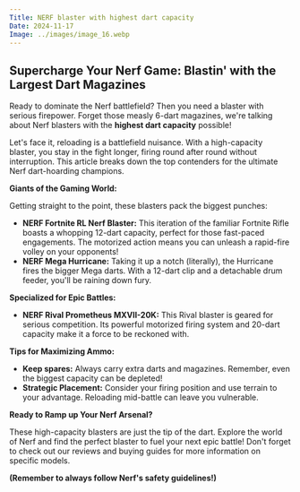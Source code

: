 ```yaml
---
Title: NERF blaster with highest dart capacity
Date: 2024-11-17
Image: ../images/image_16.webp
---
```


##  Supercharge Your Nerf Game: Blastin' with the Largest Dart Magazines

Ready to dominate the Nerf battlefield? Then you need a blaster with serious firepower.  Forget those measly 6-dart magazines, we're talking about Nerf blasters with the **highest dart capacity** possible!  

Let's face it, reloading is a battlefield nuisance.  With a high-capacity blaster, you stay in the fight longer, firing round after round without interruption. This article breaks down the top contenders for the ultimate Nerf dart-hoarding champions.

**Giants of the Gaming World:**

Getting straight to the point, these blasters pack the biggest punches:

* **NERF Fortnite RL Nerf Blaster:** This iteration of the familiar Fortnite Rifle boasts a whopping 12-dart capacity, perfect for those fast-paced engagements.  The motorized action means you can unleash a rapid-fire volley on your opponents!
* **NERF Mega Hurricane:**  Taking it up a notch (literally), the Hurricane fires the bigger Mega darts.  With a 12-dart clip and a detachable drum feeder, you'll be raining down fury. 

**Specialized for Epic Battles:**

*  **NERF Rival Prometheus MXVII-20K:**  This Rival blaster is geared for serious competition. Its powerful motorized firing system and 20-dart capacity make it a force to be reckoned with.  

**Tips for Maximizing Ammo:**

* **Keep spares:**  Always carry extra darts and magazines. Remember, even the biggest capacity can be depleted!
* **Strategic Placement:**  Consider your firing position and use terrain to your advantage. Reloading mid-battle can leave you vulnerable.


**Ready to Ramp up Your Nerf Arsenal?**


These high-capacity blasters are just the tip of the dart. Explore the world of Nerf and find the perfect blaster to fuel your next epic battle! Don't forget to check out our reviews and buying guides for more information on specific models.

**(Remember to always follow Nerf's safety guidelines!)**
 
